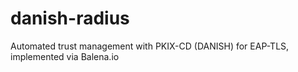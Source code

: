 # danish-radius
Automated trust management with PKIX-CD (DANISH) for EAP-TLS, implemented via Balena.io
